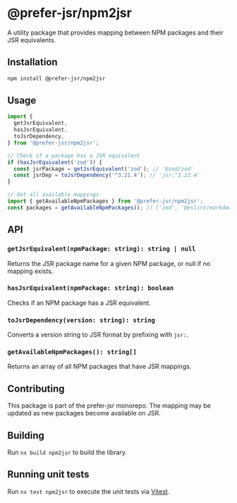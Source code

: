 # @prefer-jsr/npm2jsr

A utility package that provides mapping between NPM packages and their JSR equivalents.

## Installation

```bash
npm install @prefer-jsr/npm2jsr
```

## Usage

```typescript
import {
  getJsrEquivalent,
  hasJsrEquivalent,
  toJsrDependency,
} from '@prefer-jsr/npm2jsr';

// Check if a package has a JSR equivalent
if (hasJsrEquivalent('zod')) {
  const jsrPackage = getJsrEquivalent('zod'); // '@zod/zod'
  const jsrDep = toJsrDependency('^3.21.4'); // 'jsr:^3.21.4'
}

// Get all available mappings
import { getAvailableNpmPackages } from '@prefer-jsr/npm2jsr';
const packages = getAvailableNpmPackages(); // ['zod', '@eslint/markdown']
```

## API

### `getJsrEquivalent(npmPackage: string): string | null`

Returns the JSR package name for a given NPM package, or null if no mapping exists.

### `hasJsrEquivalent(npmPackage: string): boolean`

Checks if an NPM package has a JSR equivalent.

### `toJsrDependency(version: string): string`

Converts a version string to JSR format by prefixing with `jsr:`.

### `getAvailableNpmPackages(): string[]`

Returns an array of all NPM packages that have JSR mappings.

## Contributing

This package is part of the prefer-jsr monorepo. The mapping may be updated as new packages become available on JSR.

## Building

Run `nx build npm2jsr` to build the library.

## Running unit tests

Run `nx test npm2jsr` to execute the unit tests via [Vitest](https://vitest.dev/).
